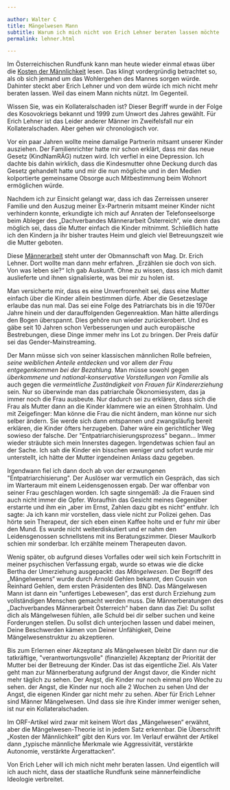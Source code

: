 ```yaml
---

author: Walter C
title: Mängelwesen Mann
subtitle: Warum ich mich nicht von Erich Lehner beraten lassen möchte
permalink: lehner.html

---
```


Im Österreichischen Rundfunk kann man heute wieder einmal etwas über die
[Kosten der Männlichkeit](http://orf.at/stories/2416149/2416145/)
lesen.
Das klingt vordergründig betrachtet so, als ob sich jemand um das Wohlergehen des Mannes sorgen würde.
Dahinter steckt aber Erich Lehner und von dem würde ich mich nicht mehr beraten lassen.
Weil das einem Mann nichts nützt.
Im Gegenteil.

Wissen Sie,
was ein Kollateralschaden ist?
Dieser Begriff wurde in der Folge des Kosovokriegs bekannt und 1999 zum Unwort des Jahres gewählt.
Für Erich Lehner ist das Leider anderer Männer im Zweifelsfall nur ein Kollateralschaden.
Aber gehen wir chronologisch vor.

Vor ein paar Jahren wollte meine damalige Partnerin mitsamt unserer Kinder ausziehen.
Der Familienrichter hatte mir schon erklärt, 
dass mir das neue Gesetz (KindNamRÄG) nutzen wird.
Ich verfiel in eine Depression.
Ich dachte bis dahin wirklich,
dass die Kindesmutter ohne Deckung durch das Gesetz gehandelt hatte und mir die nun mögliche und in den Medien kolportierte gemeinsame Obsorge auch Mitbestimmung beim Wohnort ermöglichen würde.

Nachdem ich zur Einsicht gelangt war,
dass ich das Zerreissen unserer Familie und den Auszug meiner Ex-Partnerin mitsamt meiner Kinder nicht verhindern konnte,
erkundigte ich mich auf Anraten der Telefonseelsorge beim Ableger des „Dachverbandes Männerarbeit Österreich“,
wie denn das möglich sei,
dass die Mutter einfach die Kinder mitnimmt.
Schließlich hatte ich den Kindern ja ihr bisher trautes Heim und gleich viel Betreuungszeit wie die Mutter geboten.

Diese
[Männerarbeit](http://dmoe-info.at/ueber_uns/organisationen)
steht unter der Obmannschaft von Mag. Dr. Erich Lehner.
Dort wollte man dann mehr erfahren.
„Erzählen sie doch von sich. Von was leben sie?“
Ich gab Auskunft.
Ohne zu wissen,
dass ich mich damit auslieferte und ihnen signalisierte,
was bei mir zu holen ist.

Man versicherte mir, dass es eine Unverfrorenheit sei,
dass eine Mutter einfach über die Kinder allein bestimmen dürfe.
Aber die Gesetzeslage erlaube das nun mal.
Das sei eine Folge des Patriarchats bis in die 1970er Jahre hinein und der darauffolgenden Gegenreaktion.
Man hätte allerdings den Bogen überspannt.
Dies gehöre nun wieder zurückerobert.
Und es gäbe seit 10 Jahren schon Verbesserungen und auch europäische Bestrebungen,
diese Dinge immer mehr ins Lot zu bringen.
Der Preis dafür sei das Gender-Mainstreaming.

Der Mann müsse sich von seiner klassischen männlichen Rolle befreien,
*seine weiblichen Anteile entdecken* und vor allem *der Frau entgegenkommen bei der Bezahlung*.
Man müsse sowohl gegen *überkommene und national-konservative Vorstellungen von Familie* als auch gegen die *vermeintliche Zuständigkeit von Frauen für Kindererziehung* sein.
Nur so überwinde man das patriarchale Ökonomiesystem,
das ja immer noch die Frau ausbeute.
Nur dadurch sei zu erklären,
dass sich die Frau als Mutter dann an die Kinder klammere wie an einen Strohhalm.
Und mit Zeigefinger:
Man könne die Frau die nicht ändern,
man könne nur sich selber ändern.
Sie werde sich dann entspannen und zwangsläufig bereit erklären,
die Kinder öfters herzugeben.
Daher wäre ein gerichtlicher Weg sowieso der falsche.
Der "Entpatriarchisierungsprozess" begann…
Immer wieder sträubte sich mein Innerstes dagegen.
Irgendetwas schien faul an der Sache.
Ich sah die Kinder ein bisschen weniger und sofort wurde mir unterstellt,
ich hätte der Mutter irgendeinen Anlass dazu gegeben.

Irgendwann fiel ich dann doch ab von der erzwungenen "Entpatriarchisierung".
Der Auslöser  war vermutlich ein Gespräch,
das sich im Warteraum mit einem Leidensgenossen ergab.
Der war offenbar von seiner Frau geschlagen worden.
Ich sagte sinngemäß:
Ja die Frauen sind auch nicht immer die Opfer.
Woraufhin das Gesicht meines Gegenüber erstarrte und ihm ein „aber im Ernst, Zahlen dazu gibt es nicht“ entfuhr.
Ich sagte:
Ja ich kann mir vorstellen,
dass viele nicht zur Polizei gehen.
Das hörte sein Therapeut,
der sich eben einen Kaffee holte und er fuhr mir über den Mund.
Es wurde nicht weiterdiskutiert und er nahm den Leidensgenossen schnellstens mit ins Beratungszimmer.
Dieser Maulkorb schien mir sonderbar.
Ich erzählte meinem Therapeuten davon.

Wenig später,
ob aufgrund dieses Vorfalles oder weil sich kein Fortschritt in meiner psychischen Verfassung ergab,
wurde so etwas wie die dicke Bertha der Umerziehung ausgepackt:
das *Mängelwesen*. 
Der Begriff des „Mängelwesens“ wurde durch Arnold Gehlen bekannt,
den Cousin von Reinhard Gehlen,
dem ersten Präsidenten des BND.
Das Mängelwesen Mann ist dann ein "unfertiges Lebewesen", das erst durch Erziehung zum vollständigen Menschen gemacht werden muss.
Die Männerberatungen des „Dachverbandes Männerarbeit Österreich“ haben dann das Ziel:
Du sollst dich als Mängelwesen fühlen,
alle Schuld bei dir selber suchen und keine Forderungen stellen.
Du sollst dich unterjochen lassen und dabei meinen,
Deine Beschwerden kämen von Deiner Unfähigkeit,
Deine Mängelwesenstruktur zu akzeptieren.

Bis zum Erlernen einer Akzeptanz als Mängelwesen bleibt Dir dann nur die tatkräftige,
"verantwortungsvolle"
(finanzielle) Akzeptanz der Priorität der Mutter bei der Betreuung der Kinder.
Das ist das eigentliche Ziel.
Als Vater geht man zur Männerberatung aufgrund der Angst davor,
die Kinder nicht mehr täglich zu sehen.
Der Angst,
die Kinder nur noch einmal pro Woche zu sehen.
der Angst,
die Kinder nur noch alle 2 Wochen zu sehen
Und der Angst,
die eigenen Kinder gar nicht mehr zu sehen.
Aber für Erich Lehner sind Männer Mängelwesen.
Und dass sie ihre Kinder immer weniger sehen, ist nur ein Kollateralschaden.

Im ORF-Artikel wird zwar mit keinem Wort das „Mängelwesen“ erwähnt,
aber die Mängelwesen-Theorie ist  in jedem Satz erkennbar.
Die Überschrift „Kosten der Männlichkeit“ gibt den Kurs vor.
Im Verlauf erwähnt der Artikel dann „typische männliche Merkmale wie Aggressivität, verstärkte Autonomie, verstärkte Ärgerattacken“.

Von Erich Leher will ich mich nicht mehr beraten lassen.
Und eigentlich will ich auch nicht,
dass der staatliche Rundfunk seine männerfeindliche Ideologie verbreitet.
